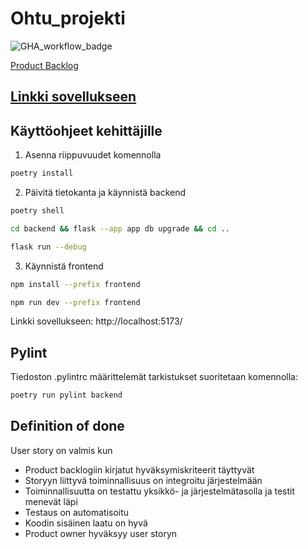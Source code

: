 # Ohtu_projekti

![GHA_workflow_badge](https://github.com/sepaww/Ohtu_projekti/workflows/CI/badge.svg)


[Product Backlog](https://helsinkifi-my.sharepoint.com/:x:/g/personal/simonena_ad_helsinki_fi/Ed88uF9sw4xFoWAGecS_zvIBGAcMHuNmpuXQZrrZfnn-5g)

## [Linkki sovellukseen](https://bibmanager.onrender.com/index.html)


## Käyttöohjeet kehittäjille

1. Asenna riippuvuudet komennolla

```bash
poetry install
```

2. Päivitä tietokanta ja käynnistä backend

```bash
poetry shell
```

```bash
cd backend && flask --app app db upgrade && cd ..
```

```bash
flask run --debug
```

3. Käynnistä frontend

```bash
npm install --prefix frontend
```

```bash
npm run dev --prefix frontend
```
Linkki sovellukseen:
http://localhost:5173/


## Pylint

Tiedoston .pylintrc määrittelemät tarkistukset suoritetaan komennolla:

```bash
poetry run pylint backend
```


## Definition of done

User story on valmis kun
- Product backlogiin kirjatut hyväksymiskriteerit täyttyvät
- Storyyn liittyvä toiminnallisuus on integroitu järjestelmään
- Toiminnallisuutta on testattu yksikkö- ja järjestelmätasolla ja testit menevät läpi
- Testaus on automatisoitu
- Koodin sisäinen laatu on hyvä
- Product owner hyväksyy user storyn
